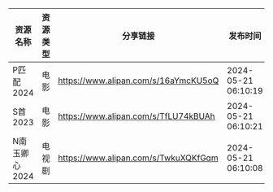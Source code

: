 | 资源名称      | 资源类型 | 分享链接                                 | 发布时间                |
| --------- | ---- | ------------------------------------ | ------------------- |
| P匹配2024   | 电影   | https://www.alipan.com/s/16aYmcKU5oQ | 2024-05-21 06:10:19 |
| S首2023    | 电影   | https://www.alipan.com/s/TfLU74kBUAh | 2024-05-21 06:10:21 |
| N南玉卿心2024 | 电视剧  | https://www.alipan.com/s/TwkuXQKfGqm | 2024-05-21 06:10:08 |

